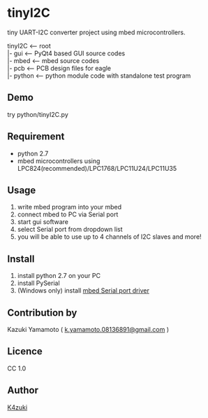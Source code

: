 tinyI2C
=======

tiny UART-I2C converter project using mbed microcontrollers.

tinyI2C       <-- root  
  |- gui       <-- PyQt4 based GUI source codes  
  |- mbed      <-- mbed source codes  
  |- pcb       <-- PCB design files for eagle  
  |- python    <-- python module code with standalone test program  

## Demo
  try python/tinyI2C.py

## Requirement
* python 2.7
* mbed microcontrollers using LPC824(recommended)/LPC1768/LPC11U24/LPC11U35

## Usage
1. write mbed program into your mbed
2. connect mbed to PC via Serial port
3. start gui software
4. select Serial port from dropdown list
5. you will be able to use up to 4 channels of I2C slaves and more!

## Install
1. install python 2.7 on your PC
2. install PySerial
3. (Windows only) install [mbed Serial port driver](http://developer.mbed.org/handbook/Windows-serial-configuration)

## Contribution by
Kazuki Yamamoto ( <k.yamamoto.08136891@gmail.com> )

## Licence
CC 1.0

## Author

[K4zuki](https://github.com/K4zuki)
